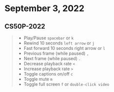 # September 3, 2022

## CS50P-2022

> - Play/Pause	`spacebar` or `k`
> - Rewind 10 seconds	`left arrow` or `j`
> - Fast forward 10 seconds	right arrow or `l`
> - Previous frame (while paused)	`,`
> - Next frame (while paused)	`.`
> - Decrease playback rate	`<`
> - Increase playback rate	`>`
> - Toggle captions on/off	`c`
> - Toggle mute	`m`
> - Toggle full screen	`f` or `double-click video`

